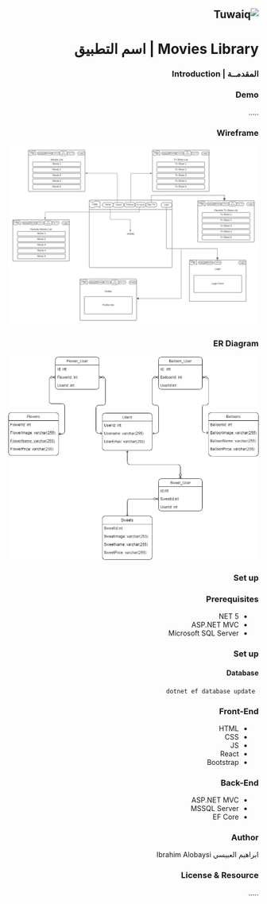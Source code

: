 <div dir="rtl" align="right" >

![Tuwaiq](https://i.ibb.co/SV2BSn5/tuwaiq.png)
----

# Movies Library | اسم التطبيق
  
### المقدمــة | Introduction 
 
 
### Demo  
 .....
### Wireframe 

 ![Wireframe](Wireframe.png)

### ER Diagram

![ER Diagram](ERD.jpg)

### Set up  
### Prerequisites
- NET 5 
- ASP.NET MVC
- Microsoft SQL Server 
### Set up  
 #### Database
 ``` dotnet ef database update```
### Front-End  
 - HTML
 - CSS
 - JS
 - React
 - Bootstrap 
### Back-End 
 - ASP.NET MVC
 - MSSQL Server
 - EF Core

### Author
 ابراهيم العبيسي Ibrahim Alobaysi

### License & Resource
 .....

</div>
